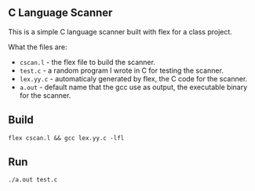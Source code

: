 ## C Language Scanner
This is a simple C language scanner built with flex for a class project.

What the files are:
* `cscan.l` - the flex file to build the scanner.
* `test.c`  - a random program I wrote in C for testing the scanner.
* `lex.yy.c` - automaticaly generated by flex, the C code for the scanner.
* `a.out`   - default name that the gcc use as output, the executable binary for the scanner.

## Build
`flex cscan.l && gcc lex.yy.c -lfl`

## Run
`./a.out test.c`
